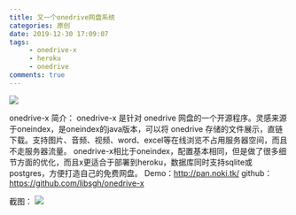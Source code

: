 ```yaml
---
title: 又一个onedrive网盘系统
categories: 原创
date: 2019-12-30 17:09:07
tags: 
     - onedrive-x
     - heroku
     - onedrive
comments: true
---
```

![](https://cdn.jsdelivr.net/gh/libsgh/blog/themes/material-x/source/img/article/HTB14LAzS7voK1RjSZFDq6xY3pXaR-300x223.jpg)
<!-- more -->

onedrive-x 简介：
onedrive-x 是针对 onedrive 网盘的一个开源程序。灵感来源于oneindex，是oneindex的java版本，可以将 onedrive 存储的文件展示，直链下载。支持图片、音频、视频、word、excel等在线浏览不占用服务器空间，而且不走服务器流量。
onedrive-x相比于oneindex，配置基本相同，但是做了很多细节方面的优化，而且x更适合于部署到heroku，数据库同时支持sqlite或postgres，方便打造自己的免费网盘。
Demo：http://pan.noki.tk/
github：https://github.com/libsgh/onedrive-x

截图：
![](https://cdn.jsdelivr.net/gh/libsgh/blog/themes/material-x/source/img/article/QQ图片20191230173508.png)




